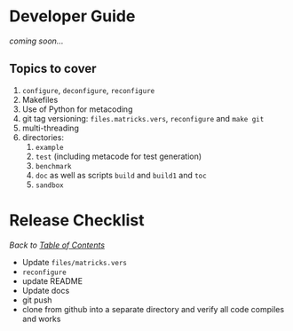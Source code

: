 # Developer Guide

*coming soon...*

## Topics to cover

1. ```configure```, ```deconfigure```, ```reconfigure```
3. Makefiles
4. Use of Python for metacoding
5. git tag versioning: ```files.matricks.vers```, ```reconfigure``` and ```make git```
6. multi-threading
7. directories:
   1. ```example```
   1. ```test``` (including metacode for test generation)
   1. ```benchmark```
   1. ```doc``` as well as scripts ```build``` and ```build1``` and ```toc```
   1. ```sandbox```

# Release Checklist

_Back to [Table of Contents](README.md)_

* Update `files/matricks.vers`
* `reconfigure`
* update README
* Update docs
* git push
* clone from github into a separate directory and verify all code compiles and works
